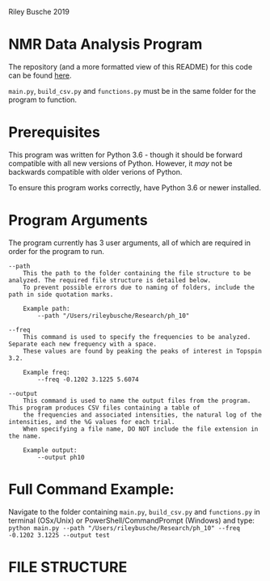 Riley Busche 2019

# NMR Data Analysis Program

The repository (and a more formatted view of this README) for this code can be found [here](https://github.com/rileybusche/nmr_data_analysis/).

`main.py`, `build_csv.py` and `functions.py` must be in the same folder for the program to function.

# Prerequisites
This program was written for Python 3.6 - though it should be forward compatible with all new versions of Python. However, it *may* not be backwards compatible with older verions of Python. 

To ensure this program works correctly, have Python 3.6 or newer installed.

# Program Arguments
The program currently has 3 user arguments, all of which are required in order for the program to run.

    --path 
        This the path to the folder containing the file structure to be analyzed. The required file structure is detailed below.
        To prevent possible errors due to naming of folders, include the path in side quotation marks.
        
        Example path:
            --path "/Users/rileybusche/Research/ph_10"
    
    --freq
        This command is used to specify the frequencies to be analyzed. Separate each new frequency with a space.
        These values are found by peaking the peaks of interest in Topspin 3.2.

        Example freq:
            --freq -0.1202 3.1225 5.6074
    
    --output
        This command is used to name the output files from the program. This program produces CSV files containing a table of 
        the frequencies and associated intensities, the natural log of the intensities, and the %G values for each trial.
        When specifying a file name, DO NOT include the file extension in the name.

        Example output:
            --output ph10

# Full Command Example:
Navigate to the folder containing `main.py`, `build_csv.py` and `functions.py` in terminal (OSx/Unix) or PowerShell/CommandPrompt (Windows) and type:
    `python main.py --path "/Users/rileybusche/Research/ph_10" --freq -0.1202 3.1225 --output test`

# FILE STRUCTURE